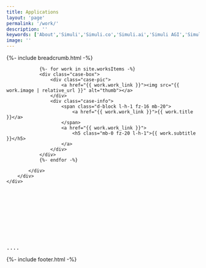```yaml
---
title: Applications
layout: 'page'
permalink: '/work/'
description: ''
keywords: ['About','Simuli','Simuli.co','Simuli.ai','Simuli AGI','Simuli.com','Simuli Hardware','Hardware','Chips','Hardware Chips','Intelligent computing','Self Driving Hardware','Self Driving Chips','Self Driving Application','Energy efficient Chips','Artificial General Intelligence','Artificial Intelligence chips','Energy efficient Artificial Intelligence chips','Nueromorphic computing','Hypervectors','Hypervector','Hypervector computing','Hypervector chips','Intelligent semiconductors','Vertical Scaling chips','Memory efficient chips','Breakthrough semiconductors','Metaverse Chips','Metaverse semiconductors','Mining chips','low energy mining chips','Crypto chips','Crypto mining chips']
image: ''
---
```



<!-- Start Breadcrumb
		============================================= -->
{%- include breadcrumb.html -%}
<!-- End  Breadcrumb -->

<!-- Start Case Content
		============================================= -->

<div class="single-area">
	<div class="container">
		<div class="row">
			<div class="grid-4 wow fadeInUp" data-wow-duration="1s" data-wow-delay=".3s">

				{%- for work in site.worksItems -%}
				<div class="case-box">
					<div class="case-pic">
						<a href="{{ work.work_link }}"><img src="{{ work.image | relative_url }}" alt="thumb"></a>
					</div>
					<div class="case-info">
						<span class="d-block l-h-1 fz-16 mb-20">
							<a href="{{ work.work_link }}">{{ work.title }}</a>
						</span>
						<a href="{{ work.work_link }}">
							<h5 class="mb-0 fz-20 l-h-1">{{ work.subtitle }}</h5>
						</a>
					</div>
				</div>
				{%- endfor -%}

			</div>
		</div>
	</div>
</div>
<!-- End Case Content -->



<pre>









....
</pre>


<!-- Start footer3
		============================================= -->
{%- include footer.html -%}
<!-- End footer3 -->
